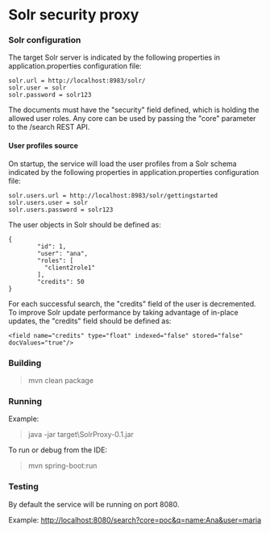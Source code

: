 # Solr security proxy

### Solr configuration

The target Solr server is indicated by the following properties in application.properties configuration file:
```
solr.url = http://localhost:8983/solr/
solr.user = solr
solr.password = solr123
```
The documents must have the "security" field defined, which is holding the allowed user roles.
Any core can be used by passing the "core" parameter to the /search REST API. 

#### User profiles source
On startup, the service will load the user profiles from a Solr schema indicated by the following properties in application.properties configuration file:
```
solr.users.url = http://localhost:8983/solr/gettingstarted
solr.users.user = solr
solr.users.password = solr123
``` 
The user objects in Solr should be defined as:
```
{
        "id": 1,
        "user": "ana",
        "roles": [
          "client2role1"
        ],
        "credits": 50
}
```
For each successful search, the "credits" field of the user is decremented.
To improve Solr update performance by taking advantage of in-place updates, the "credits" field should be defined as:
```
<field name="credits" type="float" indexed="false" stored="false" docValues="true"/>
```  

### Building
> mvn clean package

### Running
Example:
> java -jar target\SolrProxy-0.1.jar

To run or debug from the IDE:
> mvn spring-boot:run

### Testing
By default the service will be running on port 8080.

Example: [http://localhost:8080/search?core=poc&q=name:Ana&user=maria]()
